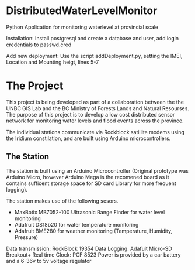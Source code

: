 # DistributedWaterLevelMonitor
Python Application for monitoring waterlevel at provincial scale

Installation:
Install postgresql and create a database and user, add login credentials to passwd.cred

Add new deployment:
Use the script addDeployment.py, setting the IMEI, Location and Mounting heigt, lines 5-7

# The Project
This project is being developed as part of a collaboration between the the UNBC GIS Lab and the BC Ministry of Forests Lands and Natural Resourses. The purpose of this project is to develop a low cost distributed sensor network for monitoring water levels and flood events across the province. 

The individual stations communicate via Rockblock satillite modems using the Iridium constilation, and are built using Arduino microcontrollers. 

## The Station
The station is built using an Arduino Microcontroller (Original prototype was Arduino Micro, however Arduino Mega is the recomened board as it contains sufficent storage space for SD card Library for more frequent logging).

The station makes use of the following sesors. 
* MaxBotix MB7052-100 Ultrasonic Range Finder for water level monitoring
* Adafruit DS18b20 for water temperature monitoring
* Adafruit BME280 for weather monitoring (Temperature, Humidity, Pressure)

Data transmission: RockBlock 19354
Data Logging: Adafuit Micro-SD Breakout+
Real time Clock: PCF 8523
Power is provided by a car battery and a 6-36v to 5v voltage regulator

